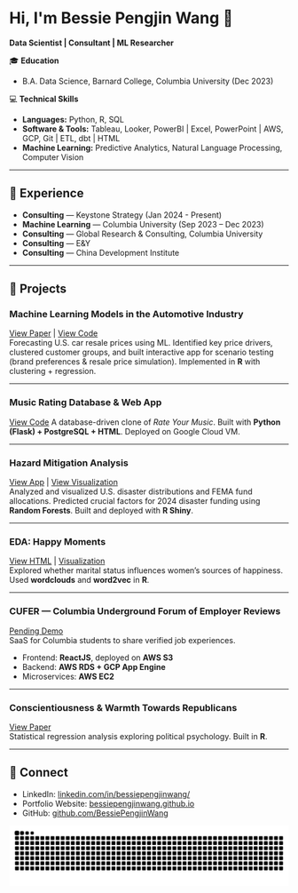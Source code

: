 # Hi, I'm Bessie Pengjin Wang 👋

**Data Scientist | Consultant | ML Researcher**

🎓 **Education**  
- B.A. Data Science, Barnard College, Columbia University (Dec 2023)

💻 **Technical Skills**  
- **Languages:** Python, R, SQL
- **Software & Tools:** Tableau, Looker, PowerBI | Excel, PowerPoint | AWS, GCP, Git | ETL, dbt | HTML
- **Machine Learning:** Predictive Analytics, Natural Language Processing, Computer Vision

---

## 💼 Experience
- **Consulting** — Keystone Strategy (Jan 2024 - Present)  
- **Machine Learning** — Columbia University (Sep 2023 – Dec 2023)  
- **Consulting** — Global Research & Consulting, Columbia University  
- **Consulting** — E&Y
- **Consulting** — China Development Institute  

---

## 🚀 Projects

### Machine Learning Models in the Automotive Industry
[View Paper](#) | [View Code](https://github.com/BessiePengjinWang/US-Car-Resale-Price-Prediction)  
Forecasting U.S. car resale prices using ML. Identified key price drivers, clustered customer groups, and built interactive app for scenario testing (brand preferences & resale price simulation). Implemented in **R** with clustering + regression.

---

### Music Rating Database & Web App
[View Code](https://github.com/BessiePengjinWang/Music-Rating-Database-Project) 
A database-driven clone of *Rate Your Music*. Built with **Python (Flask) + PostgreSQL + HTML**. Deployed on Google Cloud VM.  

---

### Hazard Mitigation Analysis
[View App](#) | [View Visualization](#)  
Analyzed and visualized U.S. disaster distributions and FEMA fund allocations. Predicted crucial factors for 2024 disaster funding using **Random Forests**. Built and deployed with **R Shiny**.  

---

### EDA: Happy Moments
[View HTML](#) | [Visualization](#)  
Explored whether marital status influences women’s sources of happiness. Used **wordclouds** and **word2vec** in **R**.  

---

### CUFER — Columbia Underground Forum of Employer Reviews
[Pending Demo](#)  
SaaS for Columbia students to share verified job experiences.  
- Frontend: **ReactJS**, deployed on **AWS S3**  
- Backend: **AWS RDS + GCP App Engine**  
- Microservices: **AWS EC2**  

---

### Conscientiousness & Warmth Towards Republicans
[View Paper](#)  
Statistical regression analysis exploring political psychology. Built in **R**.

---

## 🔗 Connect
- LinkedIn: [linkedin.com/in/bessiepengjinwang/](https://www.linkedin.com/in/bessiepengjinwang/)
- Portfolio Website: [bessiepengjinwang.github.io](https://bessiepengjinwang.github.io)  
- GitHub: [github.com/BessiePengjinWang](https://github.com/BessiePengjinWang)

<picture>
  <source media="(prefers-color-scheme: dark)" srcset="https://raw.githubusercontent.com/BessiePengjinWang/BessiePengjinWang/output/github-snake-dark.svg" />
  <source media="(prefers-color-scheme: light)" srcset="https://raw.githubusercontent.com/BessiePengjinWang/BessiePengjinWang/output/github-snake.svg" />
  <img alt="github-snake" src="https://raw.githubusercontent.com/BessiePengjinWang/BessiePengjinWang/output/github-snake.svg" />
</picture>

